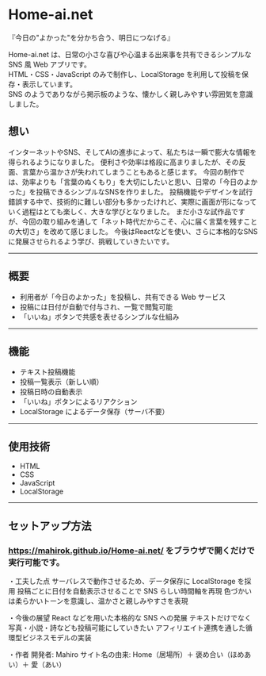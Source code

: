 # Home-ai.net

『今日の"よかった"を分かち合う、明日につなげる』

Home-ai.net は、日常の小さな喜びや心温まる出来事を共有できるシンプルな SNS 風 Web アプリです。  
HTML・CSS・JavaScript のみで制作し、LocalStorage を利用して投稿を保存・表示しています。  
SNS のようでありながら掲示板のような、懐かしく親しみやすい雰囲気を意識しました。

## 想い
インターネットやSNS、そしてAIの進歩によって、私たちは一瞬で膨大な情報を得られるようになりました。
便利さや効率は格段に高まりましたが、その反面、言葉から温かさが失われてしまうこともあると感じます。
今回の制作では、効率よりも「言葉のぬくもり」を大切にしたいと思い、日常の「今日のよかった」を投稿できるシンプルなSNSを作りました。
投稿機能やデザインを試行錯誤する中で、技術的に難しい部分も多かったけれど、実際に画面が形になっていく過程はとても楽しく、大きな学びとなりました。
まだ小さな試作品ですが、今回の取り組みを通して「ネット時代だからこそ、心に届く言葉を残すことの大切さ」を改めて感じました。
今後はReactなどを使い、さらに本格的なSNSに発展させられるよう学び、挑戦していきたいです。

---

## 概要

- 利用者が「今日のよかった」を投稿し、共有できる Web サービス
- 投稿には日付が自動で付与され、一覧で閲覧可能
- 「いいね」ボタンで共感を表せるシンプルな仕組み

---

## 機能

- テキスト投稿機能
- 投稿一覧表示（新しい順）
- 投稿日時の自動表示
- 「いいね」ボタンによるリアクション
- LocalStorage によるデータ保存（サーバ不要）

---

## 使用技術

- HTML
- CSS
- JavaScript
- LocalStorage

---

## セットアップ方法

### https://mahirok.github.io/Home-ai.net/ をブラウザで開くだけで実行可能です。

・工夫した点
サーバレスで動作させるため、データ保存に LocalStorage を採用
投稿ごとに日付を自動表示させることで SNS らしい時間軸を再現
色づかいは柔らかいトーンを意識し、温かさと親しみやすさを表現

・今後の展望
React などを用いた本格的な SNS への発展
テキストだけでなく写真・小説・詩なども投稿可能にしていきたい
アフィリエイト連携を通した循環型ビジネスモデルの実装

・作者
開発者: Mahiro
サイト名の由来: Home（居場所）＋ 褒め合い（ほめあい）＋ 愛（あい）
